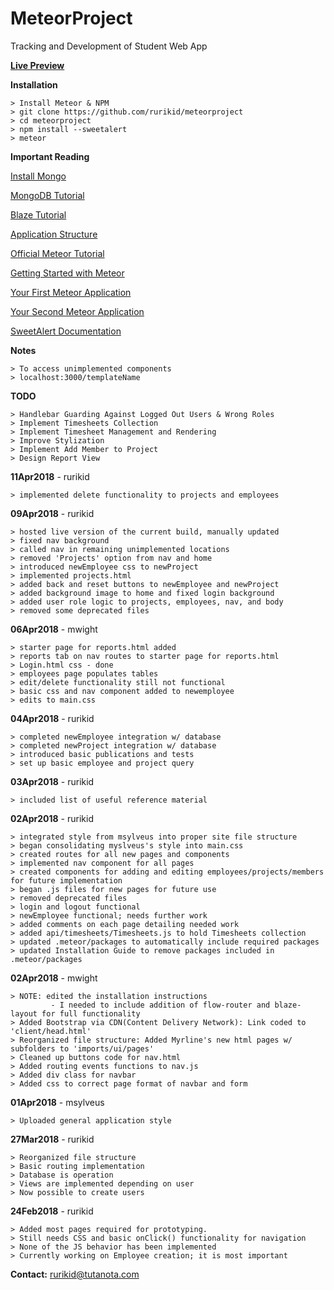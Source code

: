 # MeteorProject
Tracking and Development of Student Web App

**[Live Preview](http://www.rurikid.com/meteor.html)**

**Installation**
```
> Install Meteor & NPM
> git clone https://github.com/rurikid/meteorproject
> cd meteorproject
> npm install --sweetalert
> meteor
```

**Important Reading**

[Install Mongo](https://docs.mongodb.com/manual/administration/install-community/)

[MongoDB Tutorial](https://www.tutorialspoint.com/mongodb/index.htm)

[Blaze Tutorial](http://blazejs.org/guide/introduction.html)

[Application Structure](https://guide.meteor.com/structure.html)

[Official Meteor Tutorial](https://www.meteor.com/tutorials/blaze/creating-an-app)

[Getting Started with Meteor](https://themeteorchef.com/tutorials/getting-started-with-meteor)

[Your First Meteor Application](http://meteortips.com/first-meteor-tutorial/)

[Your Second Meteor Application](http://meteortips.com/second-meteor-tutorial/)

[SweetAlert Documentation](https://sweetalert.js.org/docs/)

**Notes**
```
> To access unimplemented components
> localhost:3000/templateName
```

**TODO**
```
> Handlebar Guarding Against Logged Out Users & Wrong Roles
> Implement Timesheets Collection
> Implement Timesheet Management and Rendering
> Improve Stylization
> Implement Add Member to Project
> Design Report View
```

**11Apr2018** - rurikid
```
> implemented delete functionality to projects and employees
```

**09Apr2018** - rurikid
```
> hosted live version of the current build, manually updated
> fixed nav background
> called nav in remaining unimplemented locations
> removed 'Projects' option from nav and home
> introduced newEmployee css to newProject
> implemented projects.html
> added back and reset buttons to newEmployee and newProject
> added background image to home and fixed login background
> added user role logic to projects, employees, nav, and body
> removed some deprecated files
```

**06Apr2018** - mwight
```
> starter page for reports.html added
> reports tab on nav routes to starter page for reports.html
> Login.html css - done
> employees page populates tables
> edit/delete functionality still not functional
> basic css and nav component added to newemployee
> edits to main.css
```

**04Apr2018** - rurikid
```
> completed newEmployee integration w/ database 
> completed newProject integration w/ database
> introduced basic publications and tests
> set up basic employee and project query
```

**03Apr2018** - rurikid
```
> included list of useful reference material
```

**02Apr2018** - rurikid
```
> integrated style from msylveus into proper site file structure
> began consolidating myslveus's style into main.css
> created routes for all new pages and components
> implemented nav component for all pages
> created components for adding and editing employees/projects/members for future implementation
> began .js files for new pages for future use
> removed deprecated files
> login and logout functional
> newEmployee functional; needs further work
> added comments on each page detailing needed work
> added api/timesheets/Timesheets.js to hold Timesheets collection
> updated .meteor/packages to automatically include required packages
> updated Installation Guide to remove packages included in .meteor/packages
```

**02Apr2018** - mwight
```
> NOTE: edited the installation instructions 
         - I needed to include addition of flow-router and blaze-layout for full functionality
> Added Bootstrap via CDN(Content Delivery Network): Link coded to 'client/head.html'
> Reorganized file structure: Added Myrline's new html pages w/ subfolders to 'imports/ui/pages' 
> Cleaned up buttons code for nav.html
> Added routing events functions to nav.js 
> Added div class for navbar
> Added css to correct page format of navbar and form
```

**01Apr2018** - msylveus
```
> Uploaded general application style
```

**27Mar2018** - rurikid
```
> Reorganized file structure
> Basic routing implementation
> Database is operation
> Views are implemented depending on user
> Now possible to create users
```

**24Feb2018** - rurikid
```
> Added most pages required for prototyping.
> Still needs CSS and basic onClick() functionality for navigation
> None of the JS behavior has been implemented
> Currently working on Employee creation; it is most important
```

**Contact:**
rurikid@tutanota.com
